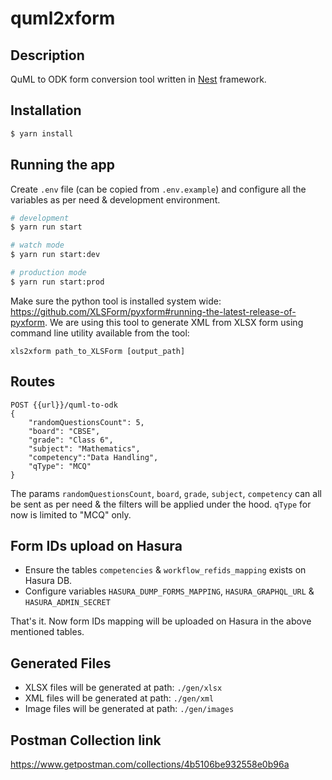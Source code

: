 # quml2xform

## Description

QuML to ODK form conversion tool written in [Nest](https://github.com/nestjs/nest) framework.

## Installation

```bash
$ yarn install
```

## Running the app

Create `.env` file (can be copied from `.env.example`) and configure all the variables as per need & development environment.

```bash
# development
$ yarn run start

# watch mode
$ yarn run start:dev

# production mode
$ yarn run start:prod
```

Make sure the python tool is installed system wide: https://github.com/XLSForm/pyxform#running-the-latest-release-of-pyxform. We are using this tool to generate XML from XLSX form using command line utility available from the tool:

```xls2xform path_to_XLSForm [output_path]```

## Routes
```
POST {{url}}/quml-to-odk
{
    "randomQuestionsCount": 5,
    "board": "CBSE",
    "grade": "Class 6",
    "subject": "Mathematics",
    "competency":"Data Handling",
    "qType": "MCQ"
}
```
The params `randomQuestionsCount`, `board`, `grade`, `subject`, `competency` can all be sent as per need & the filters will be applied under the hood. `qType` for now is limited to "MCQ" only.

## Form IDs upload on Hasura
- Ensure the tables `competencies` & `workflow_refids_mapping` exists on Hasura DB.
- Configure variables `HASURA_DUMP_FORMS_MAPPING`, `HASURA_GRAPHQL_URL` & `HASURA_ADMIN_SECRET`

That's it. Now form IDs mapping will be uploaded on Hasura in the above mentioned tables.

## Generated Files
- XLSX files will be generated at path: `./gen/xlsx`
- XML files will be generated at path: `./gen/xml`
- Image files will be generated at path: `./gen/images`

## Postman Collection link
https://www.getpostman.com/collections/4b5106be932558e0b96a